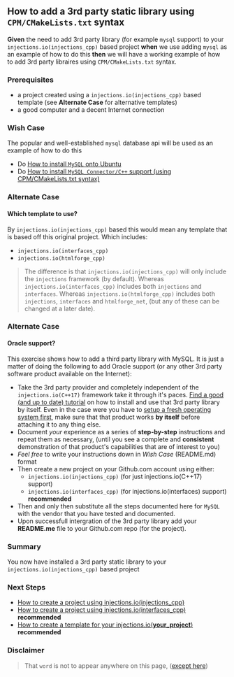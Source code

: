 ## How to add a 3rd party static library using `CPM/CMakeLists.txt` syntax
**Given** the need to add 3rd party library (for example `mysql` support) to your `injections.io(injections_cpp)` based project **when** we use adding `mysql` as an example of how to do this **then** we will have a working example of how to add 3rd party libraires using `CPM/CMakeLists.txt` syntax.

### Prerequisites
 - a project created using a `injections.io(injections_cpp)` based template (see **Alternate Case** for alternative templates)
 - a good computer and a decent Internet connection

### Wish Case
The popular and well-established `mysql` database api will be used as an example of how to do this
- Do [How to install `MySQL` onto Ubuntu](https://github.com/perriera/for_interfaces/blob/main/db/mysql/README.md)
- Do [How to install `MySQL Connector/C++` support (using CPM/CMakeLists.txt syntax)](https://github.com/perriera/for_interfaces/blob/main/db/mysql/CPP.md)

### Alternate Case
#### Which template to use?
By `injections.io(injections_cpp)` based this would mean any template that is based off this original project. Which includes:
-  `injections.io(interfaces_cpp)`
-  `injections.io(htmlforge_cpp)`
> The difference is that `injections.io(injections_cpp)` will only include the `injections` framework (by default). Whereas `injections.io(interfaces_cpp)` includes both `injections` and `interfaces`. Whereas `injections.io(htmlforge_cpp)` includes both `injections`, `interfaces` and `htmlforge_net`, (but any of these can be changed at a later date).

### Alternate Case
#### Oracle support?
This exercise shows how to add a third party library with MySQL. It is just a matter of doing the following to add Oracle support (or any other 3rd party software product available on the Internet):
- Take the 3rd party provider and completely independent of the `injections.io(C++17)` framework take it through it's paces. [Find a good (and up to date) tutorial](https://www.udemy.com/courses/search/?src=ukw&q=how+to+install+oracle) on how to install and use that 3rd party library by itself. Even in the case were you have to [setup a fresh operating system first](https://github.com/perriera/for_interfaces/tree/main/linux), make sure that that product works **by itself** before attaching it to any thing else.
- Document *your* experience as a series of **step-by-step** instructions and repeat them as necessary, (until you see a complete and **consistent** demonstration of that product's capabilities that are of interest to you)
- *Feel free* to write your instructions down in *Wish Case* (README.md) format
- Then create a new project on your Github.com account using either:
    - `injections.io(injections_cpp)` (for just injections.io(C++17) support)
    - `injections.io(interfaces_cpp)` (for injections.io(interfaces) support) **recommended**
- Then and only then substitute all the steps documented here for `MySQL` with the vendor that you have tested and documented.  
- Upon successfull intergration of the 3rd party library add your **README.me** file to your Github.com repo (for the project).


### Summary
You now have installed a 3rd party static library to your `injections.io(injections_cpp)` based project

### Next Steps
 - [How to create a project using injections.io(injections_cpp)](https://github.com/perriera/injections_cpp)
 - [How to create a project using injections.io(interfaces_cpp)](https://github.com/perriera/interfaces_cpp) **recommended**
 - [How to create a template for your injections.io(**your_project**)](https://github.com/perriera/for_interfaces/tree/main/injections/how-to/create-your-own-template) **recommended**

### Disclaimer
> That `word` is not to appear anywhere on this page, ([except here](https://en.wikipedia.org/wiki/Knights_Who_Say_%22Ni!%22))
